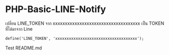 # PHP-Basic-LINE-Notify

เปลี่ยน LINE_TOKEN จาก xxxxxxxxxxxxxxxxxxxxxxxxxxxxxxxxxxxx เป็น TOKEN ที่ได้มาจาก Line

`
define('LINE_TOKEN', 'xxxxxxxxxxxxxxxxxxxxxxxxxxxxxxxxxxxx');
`

Test README.md
